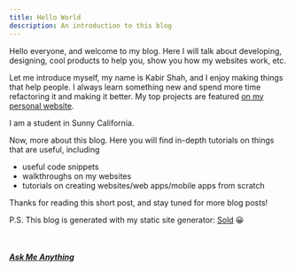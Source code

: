 ```yaml
---
title: Hello World
description: An introduction to this blog
---
```


Hello everyone, and welcome to my blog. Here I will talk about developing, designing, cool products to help you, show you how my websites work, etc.

Let me introduce myself, my name is Kabir Shah, and I enjoy making things that help people. I always learn something new and spend more time refactoring it and making it better. My top projects are featured [on my personal website](http://kabir.ml).

I am a student in Sunny California.

Now, more about this blog. Here you will find in-depth tutorials on things that are useful, including

- useful code snippets
- walkthroughs on my websites
- tutorials on creating websites/web apps/mobile apps from scratch

Thanks for reading this short post, and stay tuned for more blog posts!


P.S. This blog is generated with my static site generator: [Sold](https://github.com/KingPixil/sold) 😀

<br/>

##### [Ask Me Anything](https://github.com/KingPixil/ama)